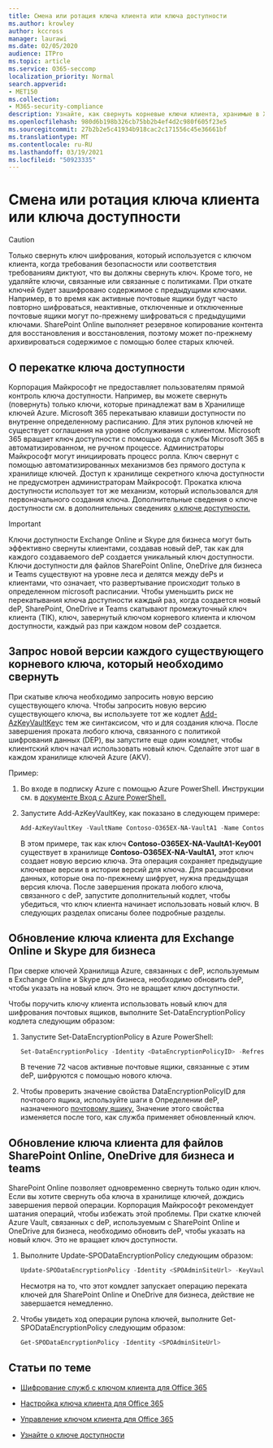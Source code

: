 ```yaml
---
title: Смена или ротация ключа клиента или ключа доступности
ms.author: krowley
author: kccross
manager: laurawi
ms.date: 02/05/2020
audience: ITPro
ms.topic: article
ms.service: O365-seccomp
localization_priority: Normal
search.appverid:
- MET150
ms.collection:
- M365-security-compliance
description: Узнайте, как свернуть корневые ключи клиента, хранимые в Хранилище ключей Azure, которые используются с ключом клиента. Службы включают файлы Exchange Online, Skype для бизнеса, SharePoint Online, OneDrive для бизнеса и Teams.
ms.openlocfilehash: 980d6b198b326cb75bb2b4ef4d2c980f605f23e5
ms.sourcegitcommit: 27b2b2e5c41934b918cac2c171556c45e36661bf
ms.translationtype: MT
ms.contentlocale: ru-RU
ms.lasthandoff: 03/19/2021
ms.locfileid: "50923335"
---
```

# <a name="roll-or-rotate-a-customer-key-or-an-availability-key"></a>Смена или ротация ключа клиента или ключа доступности

> [!CAUTION]
> Только свернуть ключ шифрования, который используется с ключом клиента, когда требования безопасности или соответствия требованиям диктуют, что вы должны свернуть ключ. Кроме того, не удаляйте ключи, связанные или связанные с политиками. При откате ключей будет зашифровано содержимое с предыдущими ключами. Например, в то время как активные почтовые ящики будут часто повторно шифроваться, неактивные, отключенные и отключенные почтовые ящики могут по-прежнему шифроваться с предыдущими ключами. SharePoint Online выполняет резервное копирование контента для восстановления и восстановления, поэтому может по-прежнему архивироваться содержимое с помощью более старых ключей.

## <a name="about-rolling-the-availability-key"></a>О перекатке ключа доступности

Корпорация Майкрософт не предоставляет пользователям прямой контроль ключа доступности. Например, вы можете свернуть (повернуть) только ключи, которые принадлежат вам в Хранилище ключей Azure. Microsoft 365 перекатываю клавиши доступности по внутренне определенному расписанию. Для этих рулонов ключей не существует соглашения на уровне обслуживания с клиентом. Microsoft 365 вращает ключ доступности с помощью кода службы Microsoft 365 в автоматизированном, не ручном процессе. Администраторы Майкрософт могут инициировать процесс ролла. Ключ свернут с помощью автоматизированных механизмов без прямого доступа к хранилище ключей. Доступ к хранилище секретного ключа доступности не предусмотрен администраторам Майкрософт. Прокатка ключа доступности использует тот же механизм, который использовался для первоначального создания ключа. Дополнительные сведения о ключе доступности см. в дополнительных сведениях [о ключе доступности.](customer-key-availability-key-understand.md)

> [!IMPORTANT]
> Ключи доступности Exchange Online и Skype для бизнеса могут быть эффективно свернуты клиентами, создавав новый deP, так как для каждого создаваемого deP создается уникальный ключ доступности. Ключи доступности для файлов SharePoint Online, OneDrive для бизнеса и Teams существуют на уровне леса и делятся между dePs и клиентами, что означает, что развертывание происходит только в определенном microsoft расписании. Чтобы уменьшить риск не перекатывания ключа доступности каждый раз, когда создается новый deP, SharePoint, OneDrive и Teams скатывают промежуточный ключ клиента (TIK), ключ, завернутый ключом корневого клиента и ключом доступности, каждый раз при каждом новом deP создается.

## <a name="request-a-new-version-of-each-existing-root-key-you-want-to-roll"></a>Запрос новой версии каждого существующего корневого ключа, который необходимо свернуть

При скатыве ключа необходимо запросить новую версию существующего ключа. Чтобы запросить новую версию существующего ключа, вы используете тот же кодлет [Add-AzKeyVaultKey](/powershell/module/az.keyvault/add-azkeyvaultkey)с тем же синтаксисом, что и для создания ключа. После завершения проката любого ключа, связанного с политикой шифрования данных (DEP), вы запустите еще один комдлет, чтобы клиентский ключ начал использовать новый ключ. Сделайте этот шаг в каждом хранилище ключей Azure (AKV).

Пример:

1. Во входе в подписку Azure с помощью Azure PowerShell. Инструкции см. в [документе Вход с Azure PowerShell.](/powershell/azure/authenticate-azureps)

2. Запустите Add-AzKeyVaultKey, как показано в следующем примере:

   ```powershell
   Add-AzKeyVaultKey -VaultName Contoso-O365EX-NA-VaultA1 -Name Contoso-O365EX-NA-VaultA1-Key001 -Destination HSM -KeyOps @('wrapKey','unwrapKey') -NotBefore (Get-Date -Date "12/27/2016 12:01 AM")
   ```

   В этом примере, так как ключ **Contoso-O365EX-NA-VaultA1-Key001** существует в хранилище **Contoso-O365EX-NA-VaultA1,** этот ключ создает новую версию ключа. Эта операция сохраняет предыдущие ключевые версии в истории версий для ключа. Для расшифровки данных, которые она по-прежнему шифрует, нужна предыдущая версия ключа. После завершения проката любого ключа, связанного с deP, запустите дополнительный кодлет, чтобы убедиться, что ключ клиента начинает использовать новый ключ. В следующих разделах описаны более подробные разделы.
  
## <a name="update-the-customer-key-for-exchange-online-and-skype-for-business"></a>Обновление ключа клиента для Exchange Online и Skype для бизнеса

При сверке ключей Хранилища Azure, связанных с deP, используемым в Exchange Online и Skype для бизнеса, необходимо обновить deP, чтобы указать на новый ключ. Это не вращает ключ доступности.

Чтобы поручить ключу клиента использовать новый ключ для шифрования почтовых ящиков, выполните Set-DataEncryptionPolicy кодлета следующим образом:

1. Запустите Set-DataEncryptionPolicy в Azure PowerShell:
  
   ```powershell
   Set-DataEncryptionPolicy -Identity <DataEncryptionPolicyID> -Refresh
   ```

   В течение 72 часов активные почтовые ящики, связанные с этим deP, шифруются с помощью нового ключа.

2. Чтобы проверить значение свойства DataEncryptionPolicyID для почтового ящика, используйте шаги в Определении deP, назначенного [почтовому ящику.](customer-key-manage.md#determine-the-dep-assigned-to-a-mailbox) Значение этого свойства изменяется после того, как служба применяет обновленный ключ.
  
## <a name="update-the-customer-key-for-sharepoint-online-onedrive-for-business-and-teams-files"></a>Обновление ключа клиента для файлов SharePoint Online, OneDrive для бизнеса и teams

SharePoint Online позволяет одновременно свернуть только один ключ. Если вы хотите свернуть оба ключа в хранилище ключей, дождись завершения первой операции. Корпорация Майкрософт рекомендует шатания операций, чтобы избежать этой проблемы. При скатке ключей Azure Vault, связанных с deP, используемым с SharePoint Online и OneDrive для бизнеса, необходимо обновить deP, чтобы указать на новый ключ. Это не вращает ключ доступности.

1. Выполните Update-SPODataEncryptionPolicy следующим образом:
  
   ```powershell
   Update-SPODataEncryptionPolicy -Identity <SPOAdminSiteUrl> -KeyVaultName <ReplacementKeyVaultName> -KeyName <ReplacementKeyName> -KeyVersion <ReplacementKeyVersion> -KeyType <Primary | Secondary>
   ```

   Несмотря на то, что этот комдлет запускает операцию переката ключей для SharePoint Online и OneDrive для бизнеса, действие не завершается немедленно.

2. Чтобы увидеть ход операции рулона ключей, выполните Get-SPODataEncryptionPolicy следующим образом:

   ```powershell
   Get-SPODataEncryptionPolicy -Identity <SPOAdminSiteUrl>
   ```

## <a name="related-articles"></a>Статьи по теме

- [Шифрование служб с ключом клиента для Office 365](customer-key-overview.md)

- [Настройка ключа клиента для Office 365](customer-key-set-up.md)

- [Управление ключом клиента для Office 365](customer-key-manage.md)

- [Узнайте о ключе доступности](customer-key-availability-key-understand.md)